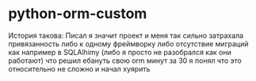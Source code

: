 # python-orm-custom
История такова:
Писал я значит проект и меня так сильно затрахала привязанность либо к одному фреймворку либо отсутствие миграций как например в SQLAlhimy (либо я просто не разобрался как они работают) что решил ебануть свою orm минут за 30 я понял что это относительно не сложно и начал хуярить
